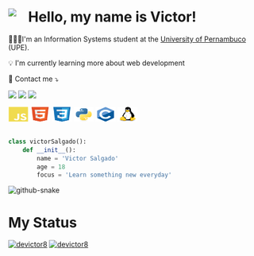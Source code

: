 
<div style="display: inline_block">
 <img src="https://user-images.githubusercontent.com/74038190/212284087-bbe7e430-757e-4901-90bf-4cd2ce3e1852.gif" width="40px" align="left">
 <h1 aling="center">Hello, my name is Victor!</h1> </p>
</div>

<p align="left">
🧑🏻‍🎓I'm an Information Systems student at the <a href="https://upe.br">University of Pernambuco</a> (UPE).
  
</p>

<p align="left">
  💡 I'm currently learning more about web development
</p>

<p align="left">
  💌 Contact me ⤵️
</p>

<p align="left">
  <a href="#" alt="Gmail">
  <img src="https://img.shields.io/badge/-Gmail-FF0000?style=flat-square&labelColor=FF0000&logo=gmail&logoColor=white&link=LINK-DO-SEU-GMAIL" /></a>

  <a href="#" alt="LinkedIn">
  <img src="https://img.shields.io/badge/-Linkedin-0e76a8?style=flat-square&logo=Linkedin&logoColor=white&link=LINK-DO-SEU-LINKEDIN" /></a>

  <a href="#" alt="WhatsApp">
  <img src="https://img.shields.io/badge/-WhatsApp-25d366?style=flat-square&labelColor=25d366&logo=whatsapp&logoColor=white&link=API-DO-SEU-WHATSAPP"/></a>
</p>

<div style="display: inline_block">
  <img align="center" alt="Victor-Js" height="30" width="40" src="https://raw.githubusercontent.com/devicons/devicon/master/icons/javascript/javascript-plain.svg">
  <img align="center" alt="VIctor-HTML" height="30" width="40" src="https://raw.githubusercontent.com/devicons/devicon/master/icons/html5/html5-original.svg">
  <img align="center" alt="Victor-CSS" height="30" width="40" src="https://raw.githubusercontent.com/devicons/devicon/master/icons/css3/css3-original.svg">
  <img align="center" alt="Victor-Python" height="30" width="40" src="https://raw.githubusercontent.com/devicons/devicon/master/icons/python/python-original.svg">
  <img align="center" alt="Victor-C" height="30" width="40" src="https://raw.githubusercontent.com/devicons/devicon/master/icons/c/c-original.svg">
  <img align="center" alt="Victor-Linux" height="30" width="40" src="https://raw.githubusercontent.com/devicons/devicon/master/icons/linux/linux-original.svg">
</div>
<br>

```python
class victorSalgado():
    def __init__():
        name = 'Victor Salgado'
        age = 18
        focus = 'Learn something new everyday'
```

<picture>
  <source media="(prefers-color-scheme: dark)" srcset="https://github.com/devictor8/devictor8/blob/output/github-contribution-grid-snake-dark.svg" />
  <source media="(prefers-color-scheme: light)" srcset="https://github.com/devictor8/devictor8/blob/output/github-contribution-grid-snake.svg" />
  <img alt="github-snake" src="https://github.com/devictor8/devictor8/blob/output/github-contribution-grid-snake.svg" />
</picture>

##

<h1>My Status</h1>

[![devictor8](https://github-readme-stats.vercel.app/api?username=devictor8&theme=tokyonight)](https://github.com/anuraghazra/github-readme-stats)
[![devictor8](https://github-readme-stats.vercel.app/api/top-langs/?username=devictor8&hide=html&layout=compact&theme=tokyonight)](https://github.com/anuraghazra/github-readme-stats)
